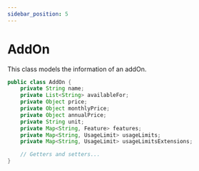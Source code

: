 ```yaml
---
sidebar_position: 5
---
```


# AddOn

This class models the information of an addOn.

```java
public class AddOn {
    private String name;
    private List<String> availableFor;
    private Object price;
    private Object monthlyPrice;
    private Object annualPrice;
    private String unit;
    private Map<String, Feature> features;
    private Map<String, UsageLimit> usageLimits;
    private Map<String, UsageLimit> usageLimitsExtensions;

    // Getters and setters...
}
```
